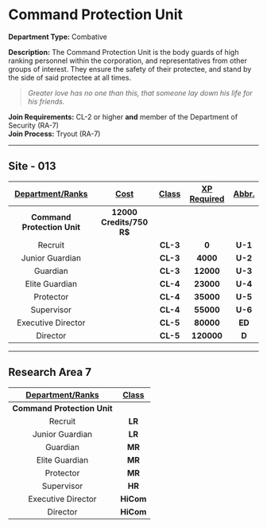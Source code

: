 # Command Protection Unit

**Department Type:** Combative

**Description:** The Command Protection Unit is the body guards of high ranking personnel within the corporation, and representatives from other groups of interest. They ensure the safety of their protectee, and stand by the side of said protectee at all times. 

> *Greater love has no one than this, that someone lay down his life for his friends.*

**Join Requirements:** CL-2 or higher **and** member of the Department of Security (RA-7)  
**Join Process:** Tryout (RA-7)

---

## Site - 013

| **<ins>Department/Ranks</ins>** | **<ins>Cost</ins>** | **<ins>Class</ins>** | **<ins>XP Required</ins>** | **<ins>Abbr.</ins>** |
|:---:|:---:|:---:|:---:|:---:|
| **Command Protection Unit** | **12000 Credits/750 R$** |  |  |  |
| Recruit |  | **CL-3** | **0** | **U-1** |
| Junior Guardian |  | **CL-3** | **4000** | **U-2** |
| Guardian |  | **CL-3** | **12000** | **U-3** |
| Elite Guardian |  | **CL-4** | **23000** | **U-4** |
| Protector |  | **CL-4** | **35000** | **U-5** |
| Supervisor |  | **CL-4** | **55000** | **U-6** |
| Executive Director |  | **CL-5** | **80000** | **ED** |
| Director |  | **CL-5** | **120000** | **D** |

---

## Research Area 7
| **<ins>Department/Ranks</ins>** | **<ins>Class</ins>** |
|:---:|:---:|
| **Command Protection Unit** |  |
| Recruit | **LR** |
| Junior Guardian | **LR** |
| Guardian | **MR** |
| Elite Guardian | **MR** |
| Protector | **MR** |
| Supervisor | **HR** |
| Executive Director | **HiCom** |
| Director | **HiCom** |
